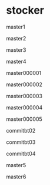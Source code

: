 # stocker

master1

master2

master3

master4

master000001

master000002

master000003

master000004

master000005

commitbt02

commitbt03

commitbt04

master5

master6

